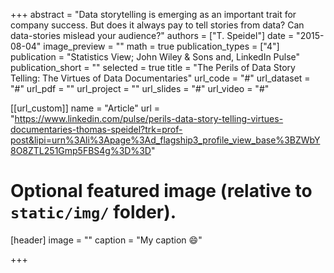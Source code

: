+++
abstract = "Data storytelling is emerging as an important trait for company success. But does it always pay to tell stories from data? Can data-stories mislead your audience?"
authors = ["T. Speidel"]
date = "2015-08-04"
image_preview = ""
math = true
publication_types = ["4"]
publication = "Statistics View; John Wiley & Sons and, LinkedIn Pulse"
publication_short = ""
selected = true
title = "The Perils of Data Story Telling: The Virtues of Data Documentaries"
url_code = "#"
url_dataset = "#"
url_pdf = ""
url_project = ""
url_slides = "#"
url_video = "#"

[[url_custom]]
name = "Article"
url = "https://www.linkedin.com/pulse/perils-data-story-telling-virtues-documentaries-thomas-speidel?trk=prof-post&lipi=urn%3Ali%3Apage%3Ad_flagship3_profile_view_base%3BZWbY8O8ZTL251Gmp5FBS4g%3D%3D"

# Optional featured image (relative to `static/img/` folder).
[header]
image = ""
caption = "My caption :smile:"

+++

